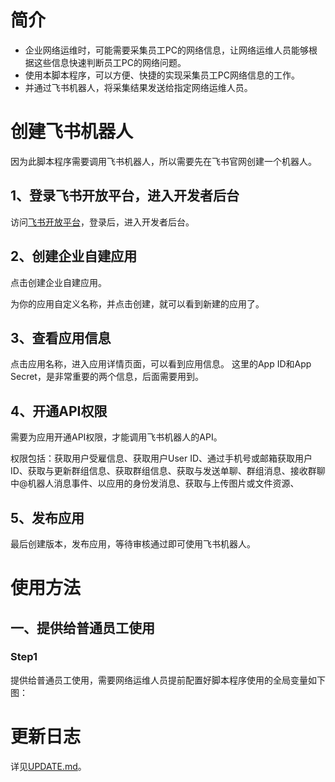 # 简介

- 企业网络运维时，可能需要采集员工PC的网络信息，让网络运维人员能够根据这些信息快速判断员工PC的网络问题。
- 使用本脚本程序，可以方便、快捷的实现采集员工PC网络信息的工作。
- 并通过飞书机器人，将采集结果发送给指定网络运维人员。

# 创建飞书机器人

因为此脚本程序需要调用飞书机器人，所以需要先在飞书官网创建一个机器人。

## 1、登录飞书开放平台，进入开发者后台

访问[飞书开放平台](https://open.feishu.cn/)，登录后，进入开发者后台。

## 2、创建企业自建应用

点击创建企业自建应用。

为你的应用自定义名称，并点击创建，就可以看到新建的应用了。

## 3、查看应用信息

点击应用名称，进入应用详情页面，可以看到应用信息。
这里的App ID和App Secret，是非常重要的两个信息，后面需要用到。

## 4、开通API权限

需要为应用开通API权限，才能调用飞书机器人的API。

权限包括：获取用户受雇信息、获取用户User ID、通过手机号或邮箱获取用户ID、获取与更新群组信息、获取群组信息、获取与发送单聊、群组消息、接收群聊中@机器人消息事件、以应用的身份发消息、获取与上传图片或文件资源、

## 5、发布应用

最后创建版本，发布应用，等待审核通过即可使用飞书机器人。

# 使用方法

## 一、提供给普通员工使用

### Step1

提供给普通员工使用，需要网络运维人员提前配置好脚本程序使用的全局变量如下图：



# 更新日志

详见[UPDATE.md](https://github.com/icefire-ken/pc_info_collection/blob/main/UPDATE.md)。